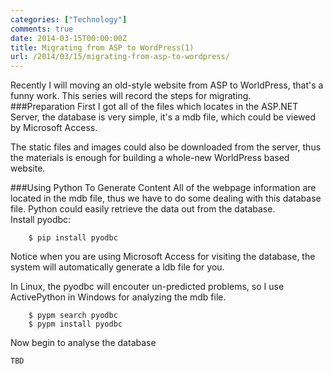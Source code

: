 ```yaml
---
categories: ["Technology"]
comments: true
date: 2014-03-15T00:00:00Z
title: Migrating from ASP to WordPress(1)
url: /2014/03/15/migrating-from-asp-to-wordpress/
---
```


Recently I will moving an old-style website from ASP to WorldPress, that's a funny work. This series will record the steps for migrating. <br />
###Preparation
First I got all of the files which locates in the ASP.NET Server, the database is very simple, it's a mdb file, which could be viewed by Microsoft Access.<br />

The static files and images could also be downloaded from the server, thus the materials is enough for building a whole-new WorldPress based website.<br />

###Using Python To Generate Content
All of the webpage information are located in the mdb file, thus we have to do some dealing with this database file. Python could easily retrieve the data out from the database.<br />
Install pyodbc:<br />

```
	$ pip install pyodbc

```
Notice when you are using Microsoft  Access for visiting the database, the system will automatically generate a ldb file for you.<br />

In Linux, the pyodbc will encouter un-predicted problems, so I use ActivePython in Windows for analyzing the mdb file.<br />

```
	$ pypm search pyodbc
	$ pypm install pyodbc

```
Now begin to analyse the database

```
TBD

```
